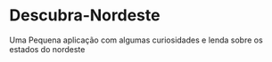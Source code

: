 # Descubra-Nordeste
Uma Pequena aplicação com algumas curiosidades e lenda sobre os estados do nordeste
